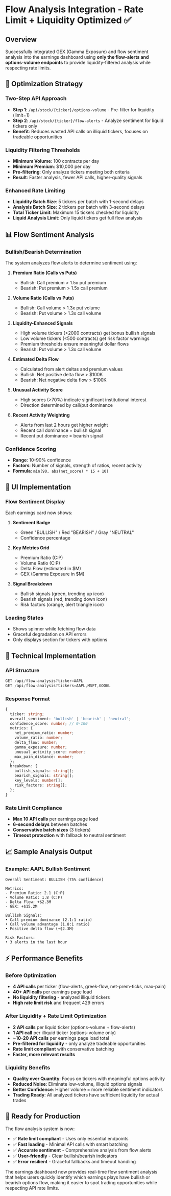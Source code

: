 # Flow Analysis Integration - Rate Limit + Liquidity Optimized ✅

## Overview
Successfully integrated GEX (Gamma Exposure) and flow sentiment analysis into the earnings dashboard using **only the flow-alerts and options-volume endpoints** to provide liquidity-filtered analysis while respecting rate limits.

## 🎯 Optimization Strategy

### Two-Step API Approach
- **Step 1**: `/api/stock/{ticker}/options-volume` - Pre-filter for liquidity (limit=1)
- **Step 2**: `/api/stock/{ticker}/flow-alerts` - Analyze sentiment for liquid tickers only
- **Benefit**: Reduces wasted API calls on illiquid tickers, focuses on tradeable opportunities

### Liquidity Filtering Thresholds
- **Minimum Volume**: 100 contracts per day
- **Minimum Premium**: $10,000 per day
- **Pre-filtering**: Only analyze tickers meeting both criteria
- **Result**: Faster analysis, fewer API calls, higher-quality signals

### Enhanced Rate Limiting
- **Liquidity Batch Size**: 5 tickers per batch with 1-second delays
- **Analysis Batch Size**: 2 tickers per batch with 3-second delays
- **Total Ticker Limit**: Maximum 15 tickers checked for liquidity
- **Liquid Analysis Limit**: Only liquid tickers get full flow analysis

## 📊 Flow Sentiment Analysis

### Bullish/Bearish Determination
The system analyzes flow alerts to determine sentiment using:

1. **Premium Ratio (Calls vs Puts)**
   - Bullish: Call premium > 1.5x put premium
   - Bearish: Put premium > 1.5x call premium

2. **Volume Ratio (Calls vs Puts)**
   - Bullish: Call volume > 1.3x put volume
   - Bearish: Put volume > 1.3x call volume

3. **Liquidity-Enhanced Signals**
   - High volume tickers (>2000 contracts) get bonus bullish signals
   - Low volume tickers (<500 contracts) get risk factor warnings
   - Premium thresholds ensure meaningful dollar flows
   - Bearish: Put volume > 1.3x call volume

3. **Estimated Delta Flow**
   - Calculated from alert deltas and premium values
   - Bullish: Net positive delta flow > $100K
   - Bearish: Net negative delta flow > $100K

4. **Unusual Activity Score**
   - High scores (>70%) indicate significant institutional interest
   - Direction determined by call/put dominance

5. **Recent Activity Weighting**
   - Alerts from last 2 hours get higher weight
   - Recent call dominance = bullish signal
   - Recent put dominance = bearish signal

### Confidence Scoring
- **Range**: 10-90% confidence
- **Factors**: Number of signals, strength of ratios, recent activity
- **Formula**: `min(90, abs(net_score) * 15 + 10)`

## 🎨 UI Implementation

### Flow Sentiment Display
Each earnings card now shows:

1. **Sentiment Badge**
   - Green "BULLISH" / Red "BEARISH" / Gray "NEUTRAL"
   - Confidence percentage

2. **Key Metrics Grid**
   - Premium Ratio (C:P)
   - Volume Ratio (C:P) 
   - Delta Flow (estimated in $M)
   - GEX (Gamma Exposure in $M)

3. **Signal Breakdown**
   - Bullish signals (green, trending up icon)
   - Bearish signals (red, trending down icon)
   - Risk factors (orange, alert triangle icon)

### Loading States
- Shows spinner while fetching flow data
- Graceful degradation on API errors
- Only displays section for tickers with options

## 🔧 Technical Implementation

### API Structure
```typescript
GET /api/flow-analysis?ticker=AAPL
GET /api/flow-analysis?tickers=AAPL,MSFT,GOOGL
```

### Response Format
```typescript
{
  ticker: string;
  overall_sentiment: 'bullish' | 'bearish' | 'neutral';
  confidence_score: number; // 0-100
  metrics: {
    net_premium_ratio: number;
    volume_ratio: number;
    delta_flow: number;
    gamma_exposure: number;
    unusual_activity_score: number;
    max_pain_distance: number;
  };
  breakdown: {
    bullish_signals: string[];
    bearish_signals: string[];
    key_levels: number[];
    risk_factors: string[];
  };
}
```

### Rate Limit Compliance
- **Max 10 API calls** per earnings page load
- **6-second delays** between batches 
- **Conservative batch sizes** (3 tickers)
- **Timeout protection** with fallback to neutral sentiment

## 📈 Sample Analysis Output

### Example: AAPL Bullish Sentiment
```
Overall Sentiment: BULLISH (75% confidence)

Metrics:
- Premium Ratio: 2.1 (C:P)
- Volume Ratio: 1.8 (C:P)
- Delta Flow: +$2.3M
- GEX: +$15.2M

Bullish Signals:
• Call premium dominance (2.1:1 ratio)
• Call volume advantage (1.8:1 ratio)
• Positive delta flow (+$2.3M)

Risk Factors:
• 3 alerts in the last hour
```

## ⚡ Performance Benefits

### Before Optimization
- **4 API calls** per ticker (flow-alerts, greek-flow, net-prem-ticks, max-pain)
- **40+ API calls** per earnings page load
- **No liquidity filtering** - analyzed illiquid tickers
- **High rate limit risk** and frequent 429 errors

### After Liquidity + Rate Limit Optimization  
- **2 API calls** per liquid ticker (options-volume + flow-alerts)
- **1 API call** per illiquid ticker (options-volume only)
- **~10-20 API calls** per earnings page load total
- **Pre-filtered for liquidity** - only analyze tradeable opportunities
- **Rate limit compliant** with conservative batching
- **Faster, more relevant results**

### Liquidity Benefits
- **Quality over Quantity**: Focus on tickers with meaningful options activity
- **Reduced Noise**: Eliminate low-volume, illiquid options signals
- **Better Confidence**: Higher volume = more reliable sentiment indicators
- **Trading Ready**: All analyzed tickers have sufficient liquidity for actual trades

## 🚀 Ready for Production

The flow analysis system is now:
- ✅ **Rate limit compliant** - Uses only essential endpoints
- ✅ **Fast loading** - Minimal API calls with smart batching
- ✅ **Accurate sentiment** - Comprehensive analysis from flow alerts
- ✅ **User-friendly** - Clear bullish/bearish indicators
- ✅ **Error resilient** - Graceful fallbacks and timeout handling

The earnings dashboard now provides real-time flow sentiment analysis that helps users quickly identify which earnings plays have bullish or bearish options flow, making it easier to spot trading opportunities while respecting API rate limits.
